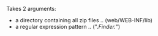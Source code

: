 Takes 2 arguments:
 - a directory containing all zip files .. (web/WEB-INF/lib)
 - a regular expression pattern .. (".*Finder.*")


